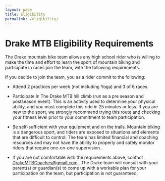 ```yaml
---
layout: page
title: Eligibility
permalink: /eligibility/
---
```


# Drake MTB Eligibility Requirements

The Drake mountain bike team allows any high school rider who is willing to make the time and effort to learn the sport of mountain biking and participate in races join the team, with the following requirements.

If you decide to join the team, you as a rider commit to the following:


 * Attend 2 practices per week (not including Yoga) and 3 of 6 races.

 * Participate in The Drake MTB hill climb (run as a pre season and postseason event).  This is an activity used to determine your physical ability, and you must complete this ride in 25 minutes or less.  If you are new to the sport, we strongly recommend trying this route and checking your fitness level prior to your commitment to team participation.

 * Be self-sufficient with your equipment and on the trails.  Mountain biking is a dangerous sport, and riders are exposed to situations and elements that are difficult to control.  The team has limited financial and coaching resources and may not have the ability to properly and safely monitor riders that require one-on-one supervision.

 * If you are not comfortable with the requirements above, contact DrakeMTBCoaches@gmail.com .  The Drake team will consult with your parent(s) or guardian(s) to come up with a workable plan for your participation on the team, but participation is not guaranteed.
